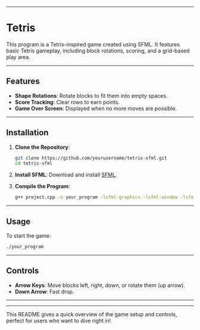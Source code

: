 

---

# Tetris 

This program is a Tetris-inspired game created using SFML. It features basic Tetris gameplay, including block rotations, scoring, and a grid-based play area.

---

## Features
- **Shape Rotations**: Rotate blocks to fit them into empty spaces.
- **Score Tracking**: Clear rows to earn points.
- **Game Over Screen**: Displayed when no more moves are possible.

---

## Installation

1. **Clone the Repository**:
   ```bash
   git clone https://github.com/yourusername/tetris-sfml.git
   cd tetris-sfml
   ```

2. **Install SFML**:
   Download and install [SFML](https://www.sfml-dev.org/download.php).

3. **Compile the Program**:
   ```bash
   g++ project.cpp -o your_program -lsfml-graphics -lsfml-window -lsfml-system
   ```

---

## Usage

To start the game:
```bash
./your_program
```

---

## Controls
- **Arrow Keys**: Move blocks left, right, down, or rotate them (up arrow).
- **Down Arrow**: Fast drop.

---


---

This README gives a quick overview of the game setup and controls, perfect for users who want to dive right in!







